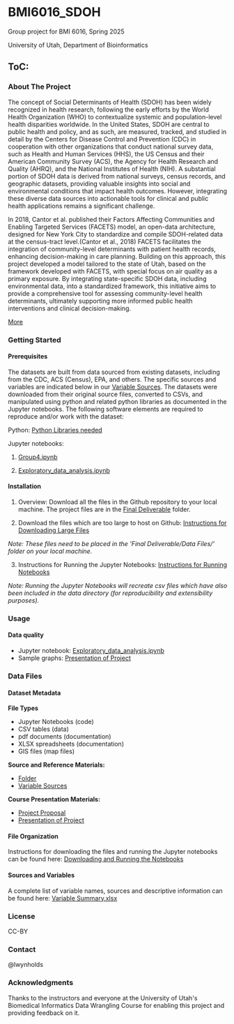 # BMI6016_SDOH

Group project for BMI 6016, Spring 2025

University of Utah, Department of Bioinformatics

## ToC: 

### About The Project 

The concept of Social Determinants of Health (SDOH) has been widely recognized in health research, following the early efforts by the World Health Organization (WHO) to contextualize systemic and population-level health disparities worldwide. In the United States, SDOH are central to public health and policy, and as such, are measured, tracked, and studied in detail by the Centers for Disease Control and Prevention (CDC) in cooperation with other organizations that conduct national survey data, such as Health and Human Services (HHS), the US Census and their American Community Survey (ACS), the Agency for Health Research and Quality (AHRQ), and the National Institutes of Health (NIH). A substantial portion of SDOH data is derived from national surveys, census records, and geographic datasets, providing valuable insights into social and environmental conditions that impact health outcomes. However, integrating these diverse data sources into actionable tools for clinical and public health applications remains a significant challenge. 
 
In 2018, Cantor et al. published their Factors Affecting Communities and Enabling Targeted Services (FACETS) model, an open-data architecture, designed for New York City to standardize and compile SDOH-related data at the census-tract level.(Cantor et al., 2018) FACETS facilitates the integration of community-level determinants with patient health records, enhancing decision-making in care planning.  Building on this approach, this project developed a model tailored to the state of Utah, based on the framework developed with FACETS, with special focus on air quality as a primary exposure. By integrating state-specific SDOH data, including environmental data, into a standardized framework, this initiative aims to provide a comprehensive tool for assessing community-level health determinants, ultimately supporting more informed public health interventions and clinical decision-making. 

[More](https://github.com/lwynholds/BMI6016_SDOH/blob/main/Group_4_Project_proposal.pdf)

### Getting Started 

#### Prerequisites
The datasets are built from data sourced from existing datasets, including from the CDC, ACS (Census), EPA, and others. The specific sources and variables are indicated below in our [Variable Sources](https://github.com/lwynholds/BMI6016_SDOH/blob/main/Final%20Deliverable/Group4%20Variable%20Summary.xlsx). The datasets were downloaded from their original source files, converted to CSVs, and manipulated using python and related python libraries as documented in the Jupyter notebooks.  The following software elements are required to reproduce and/or work with the dataset: 

Python:
[Python Libraries needed](https://github.com/lwynholds/BMI6016_SDOH/blob/main/Final%20Deliverable/Python_Libraries_Used)


Jupyter notebooks:
1. [Group4.ipynb](https://github.com/lwynholds/BMI6016_SDOH/blob/main/Final%20Deliverable/Group4.ipynb)

2. [Exploratory_data_analysis.ipynb](https://github.com/lwynholds/BMI6016_SDOH/blob/main/Final%20Deliverable/Exploratory_data_analysis.ipynb)

#### Installation 

1. Overview:
   Download all the files in the Github repository to your local machine.  The project files are in the [Final Deliverable](https://github.com/lwynholds/BMI6016_SDOH/tree/main/Final%20Deliverable) folder.
   
2. Download the files which are too large to host on Github: 
[Instructions for Downloading Large Files](https://github.com/lwynholds/BMI6016_SDOH/blob/main/Final%20Deliverable/Data%20Files/z%20To%20retrieve%20large%20data%20files%2C%20DO%20THIS.md)

 *Note: These files need to be placed in the 'Final Deliverable/Data Files/' folder on your local machine.*  

3. Instructions for Running the Jupyter Notebooks:
[Instructions for Running Notebooks](https://github.com/lwynholds/BMI6016_SDOH/blob/main/Final%20Deliverable/Assembly_instructions.md)

 *Note: Running the Jupyter Notebooks will recreate csv files which have also been included in the data directory (for reproducibility and extensibility purposes).* 

### Usage  

#### Data quality 
- Jupyter notebook:
  [Exploratory_data_analysis.ipynb](https://github.com/lwynholds/BMI6016_SDOH/blob/main/Final%20Deliverable/Exploratory_data_analysis.ipynb)
- Sample graphs:
  [Presentation of Project](https://github.com/lwynholds/BMI6016_SDOH/blob/main/Group%204%20Final%20Slides.pdf)

### Data Files 

#### Dataset Metadata 

**File Types**
- Jupyter Notebooks (code)
- CSV tables (data)
- pdf documents (documentation)
- XLSX spreadsheets (documentation)
- GIS files (map files)

**Source and Reference Materials:**
- [Folder](https://github.com/lwynholds/BMI6016_SDOH/tree/main/Source%20and%20Reference%20Material)
- [Variable Sources](https://github.com/lwynholds/BMI6016_SDOH/blob/main/Final%20Deliverable/Group4%20Variable%20Summary.xlsx)

**Course Presentation Materials:**
- [Project Proposal](https://github.com/lwynholds/BMI6016_SDOH/blob/main/Group_4_Project_proposal.pdf)
- [Presentation of Project](https://github.com/lwynholds/BMI6016_SDOH/blob/main/Group%204%20Final%20Slides.pdf)

#### File Organization
Instructions for downloading the files and running the Jupyter notebooks can be found here:
[Downloading and Running the Notebooks](https://github.com/lwynholds/BMI6016_SDOH/blob/main/Final%20Deliverable/Assembly_instructions.md)

#### Sources and Variables
A complete list of variable names, sources and descriptive information can be found here:
[Variable Summary.xlsx](https://github.com/lwynholds/BMI6016_SDOH/blob/main/Final%20Deliverable/Group4%20Variable%20Summary.xlsx)

### License 
CC-BY

### Contact 
@lwynholds

### Acknowledgments 
Thanks to the instructors and everyone at the University of Utah's Biomedical Informatics Data Wrangling Course for enabling this project and providing feedback on it.
